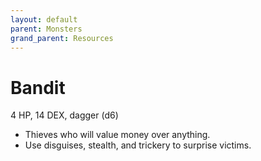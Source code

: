 ```yaml
---
layout: default
parent: Monsters
grand_parent: Resources
---
```


# Bandit

4 HP, 14 DEX, dagger (d6)

- Thieves who will value money over anything.
- Use disguises, stealth, and trickery to surprise victims.


